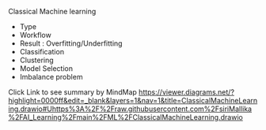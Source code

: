 Classical Machine learning
- Type
- Workflow
- Result : Overfitting/Underfitting
- Classification
- Clustering
- Model Selection
- Imbalance problem

Click Link to see summary by MindMap
https://viewer.diagrams.net/?highlight=0000ff&edit=_blank&layers=1&nav=1&title=ClassicalMachineLearning.drawio#Uhttps%3A%2F%2Fraw.githubusercontent.com%2FsiriMallika%2FAI_Learning%2Fmain%2FML%2FClassicalMachineLearning.drawio
